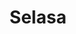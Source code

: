 ---
title: Selasa
items:
  - startAt: 07:50
    endAt: 11:10
    subjectCode: rpl209
    type: practice
    room: TA 12.4
  - startAt: 12:50
    endAt: 14:30
    subjectCode: rpl208
    type: theory
    room: Online
---